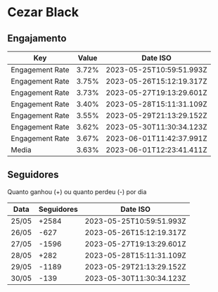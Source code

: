 # Cezar Black

## Engajamento

| Key             | Value | Date ISO                 |
| --------------- | ----- | ------------------------ |
| Engagement Rate | 3.72% | 2023-05-25T10:59:51.993Z |
| Engagement Rate | 3.75% | 2023-05-26T15:12:19.317Z |
| Engagement Rate | 3.73% | 2023-05-27T19:13:29.601Z |
| Engagement Rate | 3.40% | 2023-05-28T15:11:31.109Z |
| Engagement Rate | 3.55% | 2023-05-29T21:13:29.152Z |
| Engagement Rate | 3.62% | 2023-05-30T11:30:34.123Z |
| Engagement Rate | 3.67% | 2023-06-01T11:42:37.991Z |
| Media           | 3.63% | 2023-06-01T12:23:41.411Z |

## Seguidores

Quanto ganhou (+) ou quanto perdeu (-) por dia

| Data  | Seguidores | Date ISO                 |
| ----- | ---------- | ------------------------ |
| 25/05 | +2584      | 2023-05-25T10:59:51.993Z |
| 26/05 | -627       | 2023-05-26T15:12:19.317Z |
| 27/05 | -1596      | 2023-05-27T19:13:29.601Z |
| 28/05 | +282       | 2023-05-28T15:11:31.109Z |
| 29/05 | -1189      | 2023-05-29T21:13:29.152Z |
| 30/05 | -139       | 2023-05-30T11:30:34.123Z |